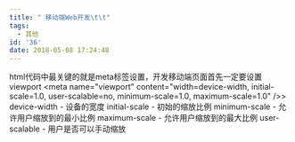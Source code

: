 ```yaml
---
title: " 移动端Web开发\t\t"
tags:
  - 其他
id: '36'
date: 2018-05-08 17:24:48
---
```


html代码中最关键的就是meta标签设置，开发移动端页面首先一定要设置viewport <meta name\="viewport" content\="width=device-width, initial-scale=1.0, user-scalable=no, minimum-scale=1.0, maximum-scale=1.0" />\> device\-width \- 设备的宽度 initial\-scale \- 初始的缩放比例 minimum\-scale \- 允许用户缩放到的最小比例 maximum\-scale \- 允许用户缩放到的最大比例 user\-scalable \- 用户是否可以手动缩放